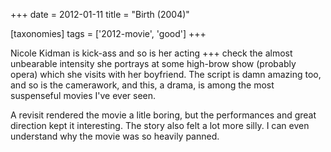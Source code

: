 +++
date = 2012-01-11
title = "Birth (2004)"

[taxonomies]
tags = ['2012-movie', 'good']
+++

Nicole Kidman is kick-ass and so is her acting +++ check the almost
unbearable intensity she portrays at some high-brow show (probably
opera) which she visits with her boyfriend. The script is damn amazing
too, and so is the camerawork, and this, a drama, is among the most
suspenseful movies I\'ve ever seen.

A revisit rendered the movie a litle boring, but the performances and
great direction kept it interesting. The story also felt a lot more
silly. I can even understand why the movie was so heavily panned.
